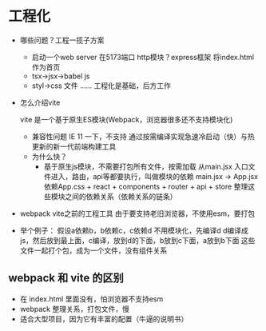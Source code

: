 # 工程化

- 哪些问题？工程一揽子方案
  - 启动一个web server 在5173端口 http模块？express框架
    将index.html作为首页
  - tsx->jsx->babel js
  - styl->css 文件
    ......
    工程化是基础，后方工作

- 怎么介绍vite
   <script type="module" src="/src/main.jsx"></script>
  vite 是一个基于原生ES模块(Webpack，浏览器很多还不支持模块化)
  - 兼容性问题
    IE 11 一下，不支持
  通过按需编译实现急速冷启动（快）与热更新的新一代前端构建工具
  - 为什么快？
    - 基于原生js模块，不需要打包所有文件，按需加载
  从main.jsx 入口文件进入，路由，api等都要执行，叫做模块的依赖
  main.jsx -> App.jsx 依赖App.css + react + components + router + api + store
  整理这些模块之间的依赖关系（依赖关系的链条）
  
- webpack
  vite之前的工程工具
  由于要支持老旧浏览器，不使用esm，要打包
- 举个例子：
  假设a依赖b，b依赖c，c依赖d
  不用模块化，先编译d
  d编译成js，然后放到最上面，c编译，放到d的下面，b放到c下面，a放到b下面
  这些文件一起打个包，成为一个文件，没有组件关系

## webpack 和 vite 的区别
- 在 index.html 里面没有<script type="module" src="/src/main.jsx"></script>，怕浏览器不支持esm
- webpack 整理关系，打包文件，慢
- 适合大型项目，因为它有丰富的配置（牛逼的说明书）
